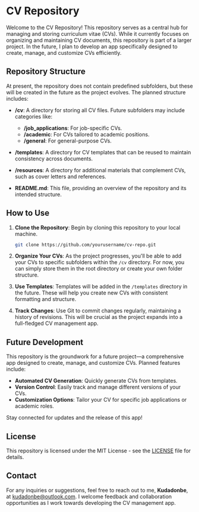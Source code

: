 # CV Repository

Welcome to the CV Repository! This repository serves as a central hub for managing and storing curriculum vitae (CVs). While it currently focuses on organizing and maintaining CV documents, this repository is part of a larger project. In the future, I plan to develop an app specifically designed to create, manage, and customize CVs efficiently.

## Repository Structure

At present, the repository does not contain predefined subfolders, but these will be created in the future as the project evolves. The planned structure includes:

- **/cv**: A directory for storing all CV files. Future subfolders may include categories like:
  - **/job_applications**: For job-specific CVs.
  - **/academic**: For CVs tailored to academic positions.
  - **/general**: For general-purpose CVs.

- **/templates**: A directory for CV templates that can be reused to maintain consistency across documents.

- **/resources**: A directory for additional materials that complement CVs, such as cover letters and references.

- **README.md**: This file, providing an overview of the repository and its intended structure.

## How to Use

1. **Clone the Repository**: Begin by cloning this repository to your local machine.

   ```bash
   git clone https://github.com/yourusername/cv-repo.git
   ```

2. **Organize Your CVs**: As the project progresses, you'll be able to add your CVs to specific subfolders within the `/cv` directory. For now, you can simply store them in the root directory or create your own folder structure.

3. **Use Templates**: Templates will be added in the `/templates` directory in the future. These will help you create new CVs with consistent formatting and structure.

4. **Track Changes**: Use Git to commit changes regularly, maintaining a history of revisions. This will be crucial as the project expands into a full-fledged CV management app.

## Future Development

This repository is the groundwork for a future project—a comprehensive app designed to create, manage, and customize CVs. Planned features include:

- **Automated CV Generation**: Quickly generate CVs from templates.
- **Version Control**: Easily track and manage different versions of your CVs.
- **Customization Options**: Tailor your CV for specific job applications or academic roles.

Stay connected for updates and the release of this app!

## License

This repository is licensed under the MIT License - see the [LICENSE](LICENSE) file for details.

## Contact

For any inquiries or suggestions, feel free to reach out to me, **Kudadonbe**, at [kudadonbe@outlook.com](mailto:kudadonbe@outlook.com). I welcome feedback and collaboration opportunities as I work towards developing the CV management app.